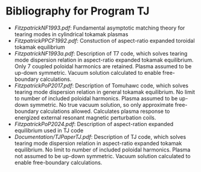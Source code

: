 # Bibliography for Program TJ

 - *FitzpatrickNF1993.pdf*:		Fundamental asymptotic matching theory for tearing modes in cylindrical tokamak plasmas
 - *FitzpatrickPPCF1992.pdf*:		Constuction of aspect-ratio expanded toroidal tokamak equilibrium
 - *FitzpatrickNF1993a.pdf*:		Description of T7 code, which solves tearing mode dispersion relation in aspect-ratio expanded tokamak
   			     		equilibrium. Only 7 coupled poloidal harmonics are retained. Plasma assumed to be up-down symmetric.
			     		Vacuum solution calculated to enable free-boundary calculations.
 - *FitzpatrickPoP2017.pdf*:		Description of Tomuhawc code, which solves tearing mode dispersion relation in general tokamak
   			     		equilibrium. No limit to number of included poloidal harmonics. Plasma assumed to be up-down
			     		symmetric. No true vacuum solution, so only approximate free-boundary calculations allowed.
			     		Calculates plasma response to energized external resonant magnetic perturbation coils.
- *FitzpatrickPoP2024.pdf*:		Description of aspect-ration expanded equilibrium used in TJ code
- *Documentation/TJPaperTJ.pdf*:	Description of TJ code, which solves tearing mode dispersion relation in aspect-ratio expanded tokamak
   			     		equilibrium. No limit to number of included poloidal harmonics. Plasma not assumed to be up-down symmetric.
			     		Vacuum solution calculated to enable free-boundary calculations.			     
